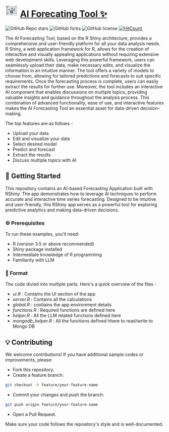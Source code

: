 # <img src="https://github.com/Soumyadipta2020/forecasting_tool/blob/main/forecasting_tool/www/brand_logo.png" width="40"> [AI Forecating Tool ✨](https://soumyadipta-das-stat.shinyapps.io/forecasting_tool_new/)

![GitHub Repo stars](https://img.shields.io/github/stars/Soumyadipta2020/forecasting_tool?style=social)
![GitHub forks](https://img.shields.io/github/forks/Soumyadipta2020/forecasting_tool?style=social)
![GitHub license](https://img.shields.io/github/license/Soumyadipta2020/forecasting_tool)
[![HitCount](https://hits.dwyl.com/Soumyadipta2020/forecasting_tool.svg?style=flat-square)](http://hits.dwyl.com/Soumyadipta2020/forecasting_tool)

The AI Forecasting Tool, based on the R Shiny architecture, provides a comprehensive and user-friendly platform for all your data analysis needs. R Shiny, a web application framework for R, allows for the creation of interactive and visually appealing applications without requiring extensive web development skills. Leveraging this powerful framework, users can seamlessly upload their data, make necessary edits, and visualize the information in an intuitive manner. The tool offers a variety of models to choose from, allowing for tailored predictions and forecasts to suit specific requirements. Once the forecasting process is complete, users can easily extract the results for further use. Moreover, the tool includes an interactive AI component that enables discussions on multiple topics, providing valuable insights and guidance throughout the analysis process. This combination of advanced functionality, ease of use, and interactive features makes the AI Forecasting Tool an essential asset for data-driven decision-making.

The top features are as follows -
* Upload your data
* Edit and visualize your data
* Select desired model
* Predict and forecast
* Extract the results
* Discuss multiple topics with AI

## 🚀 Getting Started

This repository contains an AI-based Forecasting Application built with RShiny. The app demonstrates how to leverage AI techniques to perform accurate and interactive time series forecasting. Designed to be intuitive and user-friendly, this RShiny app serves as a powerful tool for exploring predictive analytics and making data-driven decisions.

### ⚙️ Prerequisites

To run these examples, you'll need:

 - R (version 3.5 or above recommended)
 - Shiny package installed
 - Intermediate knowledge of R programming
 - Familiarity with LLM

### 📂 Format

The code divied into multiple parts. Here's a quick overview of the files -
 - *ui.R* : Contains the UI section of the app
 - *server.R* : Contains all the calculations
 - *global.R* : contiains the app environment details
 - *functions.R* : Required functions are defined here
 - *helper.R* : All the LLM related functions defined here
 - *mongodb_helper.R* : All the functions defined hhere to read/write to Mongo DB

## 💡 Contributing
We welcome contributions! If you have additional sample codes or improvements, please:

 - Fork this repository.
 - Create a feature branch:
```bash
git checkout -b feature/your-feature-name
```
 - Commit your changes and push the branch:
```bash
git push origin feature/your-feature-name
```
 - Open a Pull Request.

Make sure your code follows the repository's style and is well-documented.
